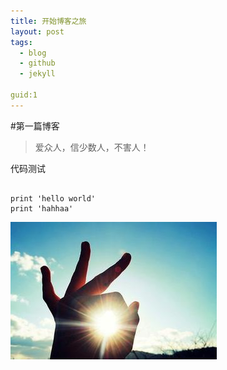 ```yaml
---
title: 开始博客之旅
layout: post
tags:
  - blog
  - github
  - jekyll

guid:1
---
```



#第一篇博客
> 爱众人，信少数人，不害人！  

代码测试

<pre><code>
print 'hello world'
print 'hahhaa' 
</code></pre>

![My Blog](/media/files/2014/07/20/myblog.jpg)
